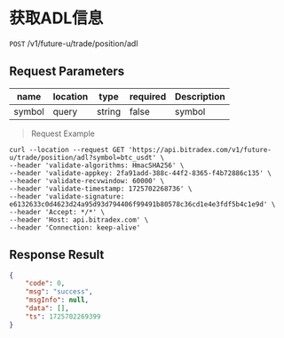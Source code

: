 # 获取ADL信息

`POST` /v1/future-u/trade/position/adl

## Request Parameters

| name           | location    | type     | required    | Description                            |
|--------------|-------|--------|-------|-------------------------------|
| symbol       | query | string | false | symbol                           |

> Request Example

```shell
curl --location --request GET 'https://api.bitradex.com/v1/future-u/trade/position/adl?symbol=btc_usdt' \
--header 'validate-algorithms: HmacSHA256' \
--header 'validate-appkey: 2fa91add-388c-44f2-8365-f4b72886c135' \
--header 'validate-recvwindow: 60000' \
--header 'validate-timestamp: 1725702268736' \
--header 'validate-signature: e6132633c0d4623d24a95d93d794406f99491b80578c36cd1e4e3fdf5b4c1e9d' \
--header 'Accept: */*' \
--header 'Host: api.bitradex.com' \
--header 'Connection: keep-alive'
```

## Response Result

```json
{
    "code": 0,
    "msg": "success",
    "msgInfo": null,
    "data": [],
    "ts": 1725702269399
}
```

